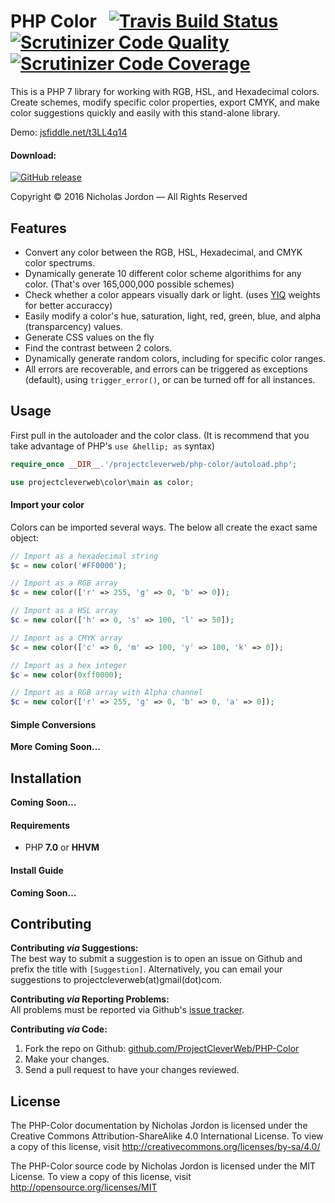 # PHP Color &nbsp; [![Travis Build Status](https://img.shields.io/travis/ProjectCleverWeb/PHP-Color.svg?maxAge=2592000?style=flat-square)](https://travis-ci.org/ProjectCleverWeb/PHP-Color) [![Scrutinizer Code Quality](https://img.shields.io/scrutinizer/g/ProjectCleverWeb/PHP-Color.svg?maxAge=2592000?style=flat-square)](https://scrutinizer-ci.com/g/ProjectCleverWeb/PHP-Color/) [![Scrutinizer Code Coverage](https://img.shields.io/scrutinizer/coverage/g/ProjectCleverWeb/PHP-Color.svg?maxAge=2592000?style=flat-square)](https://scrutinizer-ci.com/g/ProjectCleverWeb/PHP-Color/)

This is a PHP 7 library for working with RGB, HSL, and Hexadecimal colors. Create schemes, modify specific color properties, export CMYK, and make color suggestions quickly and easily with this stand-alone library.

Demo: [jsfiddle.net/t3LL4q14](http://jsfiddle.net/t3LL4q14/embedded/result/)

#### Download:

[![GitHub release](https://img.shields.io/github/release/ProjectCleverWeb/PHP-Color.svg?maxAge=2592000?style=flat-square)](https://github.com/ProjectCleverWeb/PHP-Color/releases)

Copyright &copy; 2016 Nicholas Jordon &mdash; All Rights Reserved

## Features

* Convert any color between the RGB, HSL, Hexadecimal, and CMYK color spectrums.
* Dynamically generate 10 different color scheme algorithims for any color. (That's over 165,000,000 possible schemes)
* Check whether a color appears visually dark or light. (uses [YIQ](https://en.wikipedia.org/wiki/YIQ) weights for better accuraccy)
* Easily modify a color's hue, saturation, light, red, green, blue, and alpha (transparcency) values.
* Generate CSS values on the fly
* Find the contrast between 2 colors.
* Dynamically generate random colors, including for specific color ranges.
* All errors are recoverable, and errors can be triggered as exceptions (default), using `trigger_error()`, or can be turned off for all instances.

## Usage

First pull in the autoloader and the color class. (It is recommend that you take advantage of PHP's `use &hellip; as` syntax)

```php
require_once __DIR__.'/projectcleverweb/php-color/autoload.php';

use projectcleverweb\color\main as color;
```

#### Import your color
Colors can be imported several ways. The below all create the exact same object:

```php
// Import as a hexadecimal string
$c = new color('#FF0000');

// Import as a RGB array
$c = new color(['r' => 255, 'g' => 0, 'b' => 0]);

// Import as a HSL array
$c = new color(['h' => 0, 's' => 100, 'l' => 50]);

// Import as a CMYK array
$c = new color(['c' => 0, 'm' => 100, 'y' => 100, 'k' => 0]);

// Import as a hex integer
$c = new color(0xff0000);

// Import as a RGB array with Alpha channel
$c = new color(['r' => 255, 'g' => 0, 'b' => 0, 'a' => 0]);
```

#### Simple Conversions

**More Coming Soon&hellip;**

## Installation

**Coming Soon&hellip;**

#### Requirements

* PHP **7.0** or **HHVM**

#### Install Guide

**Coming Soon&hellip;**

## Contributing

**Contributing *via* Suggestions:** <br>
The best way to submit a suggestion is to open an issue on Github and prefix the
title with `[Suggestion]`. Alternatively, you can email your suggestions to
projectcleverweb(at)gmail(dot)com.

**Contributing *via* Reporting Problems:** <br>
All problems must be reported via Github's
[issue tracker](https://github.com/ProjectCleverWeb/PHP-Color/issues).

**Contributing *via* Code:**

1. Fork the repo on Github: [github.com/ProjectCleverWeb/PHP-Color](https://github.com/ProjectCleverWeb/PHP-Color)
2. Make your changes.
3. Send a pull request to have your changes reviewed.

## License

The PHP-Color documentation by Nicholas Jordon is licensed
under the Creative Commons Attribution-ShareAlike 4.0 International License.
To view a copy of this license, visit http://creativecommons.org/licenses/by-sa/4.0/

The PHP-Color source code by Nicholas Jordon is licensed under
the MIT License. To view a copy of this license, visit http://opensource.org/licenses/MIT
